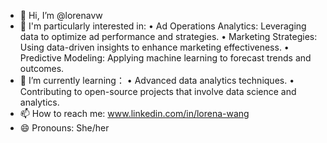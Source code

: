 - 👋 Hi, I’m @lorenavw
- 👀 I'm particularly interested in:
      • Ad Operations Analytics: Leveraging data to optimize ad performance and strategies.
      • Marketing Strategies: Using data-driven insights to enhance marketing effectiveness.
      • Predictive Modeling: Applying machine learning to forecast trends and outcomes.
- 🌱 I’m currently learning：
      • Advanced data analytics techniques.
      • Contributing to open-source projects that involve data science and analytics.
- 📫 How to reach me:
      www.linkedin.com/in/lorena-wang
- 😄 Pronouns: She/her


<!---
lorenavw/lorenavw is a ✨ special ✨ repository because its `README.md` (this file) appears on your GitHub profile.
You can click the Preview link to take a look at your changes.
--->
